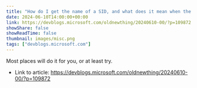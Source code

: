 ```yaml
---
title: "How do I get the name of a SID, and what does it mean when the conversion fails?"
date: 2024-06-10T14:00:00+00:00
link: https://devblogs.microsoft.com/oldnewthing/20240610-00/?p=109872
showShare: false
showReadTime: false
thumbnail: images/misc.png
tags: ["devblogs.microsoft.com"]
---
```

Most places will do it for you, or at least try.

- Link to article: https://devblogs.microsoft.com/oldnewthing/20240610-00/?p=109872